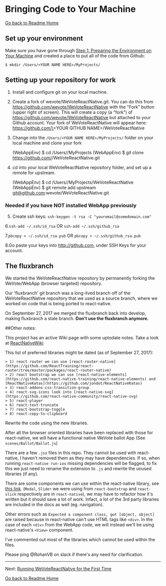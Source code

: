 # Bringing Code to Your Machine
[Go back to Readme Home](../../README.md)

## Set up your environment

Make sure you have gone through [Step 1: Preparing the Environment on Your Machine](docs/installing/ENVIRONMENT.md) 
and created a place to put all of the code from Github:

    $ mkdir /Users/<YOUR NAME HERE>/MyProjects/

## Setting up your repository for work

1. Install and configure git on your local machine.

2. Create a fork of wevote/WeVoteReactNative.git. You can do this from https://github.com/wevote/WeVoteReactNative 
with the "Fork" button (upper right of screen). This will create a copy (a "fork") of https://github.com/wevote/WeVoteReactNative 
but attached to your Github account. Your fork of WeVoteReactNative will appear here: 
https://github.com/\<YOUR GITHUB NAME\>/WeVoteReactNative

3. Change into the `/Users/<YOUR NAME HERE>/MyProjects/` folder on your local machine and clone your fork  


    (WebAppEnv) $ cd /Users/<YOUR NAME HERE>/MyProjects
    (WebAppEnv) $ git clone https://github.com/<YOUR USERNAME HERE>/WeVoteReactNative.git

4. cd into your local WeVoteReactNative repository folder, and set up a remote for upstream.


    (WebAppEnv) $ cd /Users/<YOUR NAME HERE>/MyProjects/WeVoteReactNative
    (WebAppEnv) $ git remote add upstream git@github.com:wevote/WeVoteReactNative.git

### Needed if you have NOT installed WebApp previously

5. Create ssh keys: `ssh-keygen -t rsa -C "youremail@somedomain.com"`  

6.`ssh-add ~/.ssh/id_rsa` OR `ssh-add ~/.ssh/github_rsa`

7.`pbcopy < ~/.ssh/id_rsa.pub` OR `pbcopy < ~/.ssh/github_rsa.pub`

8.Go paste your keys into http://github.com, under SSH Keys for your account.  

## The fluxbranch
We started the WeVoteReactNative repository by permanently forking the WeVote/WebApp (browser targeted) repository.

Our 'fluxbranch' git branch was a long-lived branch off of the WeVoteReactNative repository that we used as a source 
branch, where we worked on code that is being ported to react-native.  

On September 27, 2017 we merged the fluxbranch back into develop, making fluxbranch a stale branch.  **Don't use the
fluxbranch anymore.**


##Other notes:

This project has an active Wiki page with some uptodate notes.  Take a look at [ReactNativeWiki](https://github.com/wevote/WeVoteReactNative/wiki)

This list of preferred libraries might be dated (as of September 27, 2017): 

    > 1) react router we can use [react-router-native](https://github.com/ReactTraining/react-router/tree/master/packages/react-router-native)
    > 2) react bootstrap we can use [react-native-elements](https://github.com/react-native-training/react-native-elements) and [ReactNativeKatas](https://github.com/jondot/ReactNativeKatas)
    > 3) react-addons-css-transition-group
    > 4) react-svg-icons look into [react-native-svg](https://github.com/react-native-community/react-native-svg)
    > 5) react-player
    > 6) react-text-truncate
    > 7) react-bootstrap-toggle
    > 8) react-copy-to-clipboard

Rewrite the code using the new libraries.

After all the browser oriented libraries have been replaced with those for react-native, we will have a functional native 
WeVote ballot App (See `scenes/Ballot/Ballot.js`)

There are a few `.jsx` files in this repo. They cannot be used with react-native, I haven't removed them as they may 
have dependencies. If so, when running `react-native run-ios` missing dependencies will be flagged, to fix this we just 
need to rename the extension to `.js` and rewrite the unused libraries (if any).

There are some components we can use within the react-native library, see [this link](https://facebook.github.io/react-native/docs/components-and-apis.html). (`Modal`, `Slider` we were using from `react-bootstrap` and `react-slick` respectively are in `react-native`), we may have to refactor how it's written but it should save a lot of work. Infact, a lot of the 3rd party libraries are included in the docs as well (eg. navigation).

Other errors such as `Expected a component class, got [object, object]` are raised because in react-native can't use HTML 
tags like `<div>`.  In the case of each `<div>` from the WebApp code, we will instead we'll be using react-native's `<View>` component.

I've commented out most of the libraries which cannot be used within the files.

Please ping @RohanVB on slack if there's any need for clarification.



---

Next: [Running WeVoteReactNative for the First Time](RUNNING_FIRST_TIME.md)

[Go back to Readme Home](../../README.md)

